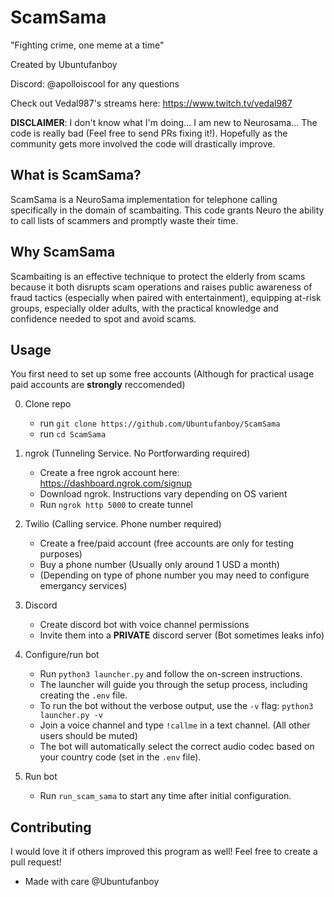 # ScamSama
"Fighting crime, one meme at a time"

Created by Ubuntufanboy

Discord: @apolloiscool for any questions

Check out Vedal987's streams here: https://www.twitch.tv/vedal987

**DISCLAIMER**: I don't know what I'm doing... I am new to Neurosama... The code is really bad (Feel free to send PRs fixing it!). Hopefully as the community gets more involved the code will drastically improve.

## What is ScamSama?
ScamSama is a NeuroSama implementation for telephone calling specifically in the domain of scambaiting. This code grants Neuro the ability to call lists of scammers and promptly waste their time.

## Why ScamSama
Scambaiting is an effective technique to protect the elderly from scams because it both disrupts scam operations and raises public awareness of fraud tactics (especially when paired with entertainment), equipping at-risk groups, especially older adults, with the practical knowledge and confidence needed to spot and avoid scams.

## Usage
You first need to set up some free accounts (Although for practical usage paid accounts are **strongly** reccomended)

0. Clone repo

    - run `git clone https://github.com/Ubuntufanboy/ScamSama`
    - run `cd ScamSama`

1. ngrok (Tunneling Service. No Portforwarding required)

    - Create a free ngrok account here: https://dashboard.ngrok.com/signup
    - Download ngrok. Instructions vary depending on OS varient
    - Run `ngrok http 5000` to create tunnel

2. Twilio (Calling service. Phone number required)

    - Create a free/paid account (free accounts are only for testing purposes)
    - Buy a phone number (Usually only around 1 USD a month)
    - (Depending on type of phone number you may need to configure emergancy services)

3. Discord

    - Create discord bot with voice channel permissions
    - Invite them into a **PRIVATE** discord server (Bot sometimes leaks info)

4. Configure/run bot
    - Run `python3 launcher.py` and follow the on-screen instructions.
    - The launcher will guide you through the setup process, including creating the `.env` file.
    - To run the bot without the verbose output, use the `-v` flag: `python3 launcher.py -v`
    - Join a voice channel and type `!callme` in a text channel. (All other users should be muted)
    - The bot will automatically select the correct audio codec based on your country code (set in the `.env` file).

5. Run bot
    - Run `run_scam_sama` to start any time after initial configuration.

## Contributing

I would love it if others improved this program as well! Feel free to create a pull request!

- Made with care @Ubuntufanboy
